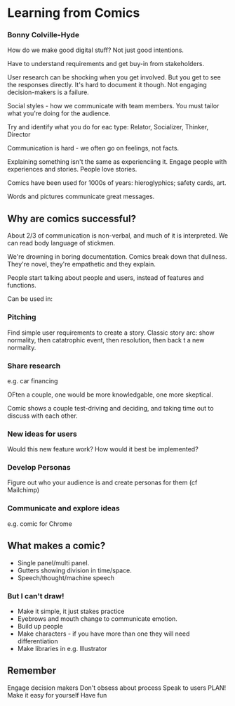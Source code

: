 # Learning from Comics
### Bonny Colville-Hyde

How do we make good digital stuff? Not just good intentions.

Have to understand requirements and get buy-in from stakeholders.

User research can be shocking when you get involved. But you get to see the responses directly. It's hard to document it though. Not engaging decision-makers is a failure.

Social styles - how we communicate with team members. You must tailor what you're doing for the audience.

Try and identify what you do for eac type: Relator, Socializer, Thinker, Director

Communication is hard - we often go on feelings, not facts.

Explaining something isn't the same as experienciing it. Engage people with experiences and stories. People love stories.

Comics have been used for 1000s of years: hieroglyphics; safety cards, art.

Words and pictures communicate great messages.

## Why are comics successful?

About 2/3 of communication is non-verbal, and much of it is interpreted. We can read body language of stickmen.

We're drowning in boring documentation. Comics break down that dullness. They're novel, they're empathetic and they explain.

People start talking about people and users, instead of features and functions.

Can be used in:

### Pitching

Find simple user requirements to create a story. Classic story arc: show normality, then catatrophic event, then resolution, then back t a new normality.

### Share research

e.g. car financing

OFten a couple, one would be more knowledgable, one more skeptical.

Comic shows a couple test-driving and deciding, and taking time out to discuss with each other.

### New ideas for users

Would this new feature work? How would it best be implemented?

### Develop Personas

Figure out who your audience is and create personas for them (cf Mailchimp)

### Communicate and explore ideas

e.g. comic for Chrome

## What makes a comic?

* Single panel/multi panel.
* Gutters showing division in time/space.
* Speech/thought/machine speech

### But I can't draw!

* Make it simple, it just stakes practice
* Eyebrows and mouth change to communicate emotion.
* Build up people
* Make characters - if you have more than one they will need differentiation
* Make libraries in e.g. Illustrator

## Remember

Engage decision makers
Don't obsess about process
Speak to users
PLAN!
Make it easy for yourself
Have fun



